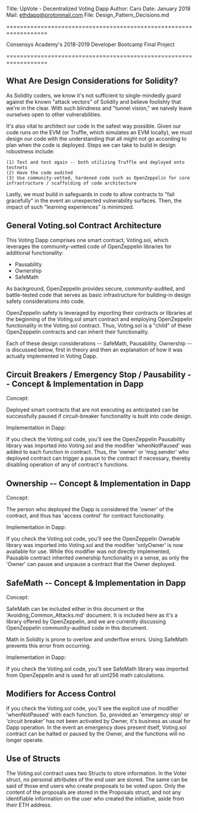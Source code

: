 
Title:  UpVote - Decentralized Voting Dapp
Author: Caro
Date:   January 2019
Mail:   ethdapp@protonmail.com
File:   Design_Pattern_Decisions.md

==================================================================

Consensys Academy's 2018-2019 Developer Bootcamp Final Project  
                                                                
==================================================================



## What Are Design Considerations for Solidity? ##

As Solidity coders, we know it's not sufficient to single-mindedly guard against the known "attack vectors" of Solidity and believe foolishly that we're in the clear.  With such blindness and "tunnel vision," we naively leave ourselves open to other vulnerabilities.

It's also vital to architect our code in the safest way possible.  Given our code runs on the EVM (or Truffle, which simulates an EVM locally), we must design our code with the understanding that all might not go according to plan when the code is deployed.  Steps we can take to build in design robustness include:

    (1) Test and test again -- both utilizing Truffle and deployed onto testnets
    (2) Have the code audited
    (3) Use community-vetted, hardened code such as OpenZeppelin for core infrastructure / scaffolding of code architecture

Lastly, we must build in safeguards in code to allow contracts to "fail gracefully" in the event an unexpected vulnerability surfaces.  Then, the impact of such "learning experiences" is minimized.



## General Voting.sol Contract Architecture ##

This Voting Dapp comprises one smart contract, Voting.sol, which leverages the community-vetted code of OpenZeppelin libraries for additional functionality:

  - Pausability
  - Ownership
  - SafeMath

As background, OpenZeppelin provides secure, community-audited, and battle-tested code that serves as basic infrastructure for building-in design safety considerations into code.

OpenZeppelin safety is leveraged by importing their contracts or libraries at the beginning of the Voting.sol smart contract and employing OpenZeppelin functionality in the Voting.sol contract.  Thus, Voting.sol is a "child" of these OpenZeppelin contracts and can inherit their functionality.

Each of these design considerations -- SafeMath, Pausability, Ownership -- is discussed below, first in theory and then an explanation of how it was actually implemented in Voting Dapp.



## Circuit Breakers / Emergency Stop / Pausability -- Concept & Implementation in Dapp ##

Concept:  

Deployed smart contracts that are not executing as anticipated can be successfully paused if circuit-breaker functionality is built into code design.

Implementation in Dapp:  

If you check the Voting.sol code, you'll see the OpenZeppelin Pausability library was imported into Voting.sol and the modifier 'whenNotPaused' was added to each function in contract.  Thus, the 'owner' or 'msg.sender' who deployed contract can trigger a pause to the contract if necessary, thereby disabling operation of any of contract's functions.



## Ownership -- Concept & Implementation in Dapp ##

Concept:

The person who deployed the Dapp is considered the 'owner' of the contract, and thus has 'access control' for contract functionality.

Implementation in Dapp:  

If you check the Voting.sol code, you'll see the OpenZeppelin Ownable library was imported into Voting.sol and the modifier 'onlyOwner' is now available for use.  While this modifier was not directly implemented, Pausable contract inherited ownership functionality in a sense, as only the 'Owner' can pause and unpause a contract that the Owner deployed.



## SafeMath -- Concept & Implementation in Dapp ##

Concept:

SafeMath can be included either in this document or the 'Avoiding_Common_Attacks.md' document.  It is included here as it's a library offered by OpenZeppelin, and we are currently discussing OpenZeppelin community-audited code in this document.

Math in Solidity is prone to overlow and underflow errors.  Using SafeMath prevents this error from occurring.

Implementation in Dapp:

If you check the Voting.sol code, you'll see SafeMath library was imported from OpenZeppelin and is used for all uint256 math calculations.   



## Modifiers for Access Control ##

If you check the Voting.sol code, you'll see the explicit use of modifier 'whenNotPaused' with each function.  So, provided an 'emergency stop' or 'circuit breaker' has not been activated by Owner, it's business as usual for Dapp operation.  In the event an emergency does present itself, Voting.sol contract can be halted or paused by the Owner, and the functions will no longer operate.



## Use of Structs ##

The Voting.sol contract uses two Structs to store information.  In the Voter struct, no personal attributes of the end user are stored.  The same can be said of those end users who create proposals to be voted upon.  Only the content of the proposals are stored in the Proposals struct, and not any identifiable information on the user who created the initiative, aside from their ETH address.







